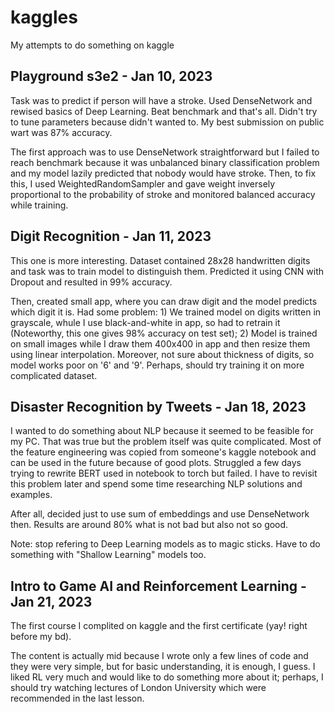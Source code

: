 # kaggles
My attempts to do something on kaggle

## Playground s3e2 - Jan 10, 2023
Task was to predict if person will have a stroke. Used DenseNetwork and rewised basics of Deep Learning. Beat benchmark and that's all. Didn't try to tune parameters because didn't wanted to. My best submission on public wart was 87% accuracy. 

The first approach was to use DenseNetwork straightforward but I failed to reach benchmark because it was unbalanced binary classification problem and my model lazily predicted that nobody would have stroke. Then, to fix this, I used WeightedRandomSampler and gave weight inversely proportional to the probability of stroke and monitored balanced accuracy while training.

## Digit Recognition - Jan 11, 2023
This one is more interesting. Dataset contained 28x28 handwritten digits and task was to train model to distinguish them. Predicted it using CNN with Dropout and resulted in 99% accuracy.

Then, created small app, where you can draw digit and the model predicts which digit it is. Had some problem: 1) We trained model on digits written in grayscale, whule I use black-and-white in app, so had to retrain it (Noteworthy, this one gives 98% accuracy on test set); 2) Model is trained on small images while I draw them 400x400 in app and then resize them using linear interpolation. Moreover, not sure about thickness of digits, so model works poor on '6' and '9'. Perhaps, should try training it on more complicated dataset.


## Disaster Recognition by Tweets - Jan 18, 2023
I wanted to do something about NLP because it seemed to be feasible for my PC. That was true but the problem itself was quite complicated. Most of the feature engineering was copied from someone's kaggle notebook and can be used in the future because of good plots. Struggled a few days trying to rewrite BERT used in notebook to torch but failed. I have to revisit this problem later and spend some time researching NLP solutions and examples.

After all, decided just to use sum of embeddings and use DenseNetwork then. Results are around 80% what is not bad but also not so good. 

Note: stop refering to Deep Learning models as to magic sticks. Have to do something with "Shallow Learning" models too.


## Intro to Game AI and Reinforcement Learning - Jan 21, 2023
The first course I complited on kaggle and the first certificate (yay! right before my bd).

The content is actually mid because I wrote only a few lines of code and they were very simple, but for basic understanding, it is enough, I guess. I liked RL very much and would like to do something more about it; perhaps, I should try watching lectures of London University which were recommended in the last lesson. 

